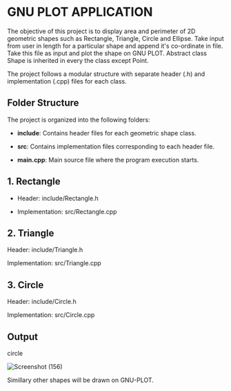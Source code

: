 # GNU PLOT APPLICATION
The objective of this project is to display area and perimeter of 2D geometric shapes such as Rectangle, Triangle, Circle and Ellipse.
Take input from user in length for a particular shape and append it's co-ordinate in file. Take this file as input and plot the shape on GNU PLOT.
Abstract class Shape is inherited in every the class except Point.

The project follows a modular structure with separate header (.h) and implementation (.cpp) files for each class.

## Folder Structure
The project is organized into the following folders:

- **include**: Contains header files for each geometric shape class.
 
- **src**: Contains implementation files corresponding to each header file.
 
- **main.cpp**: Main source file where the program execution starts.
##  1. Rectangle
 
- Header: include/Rectangle.h
 
- Implementation: src/Rectangle.cpp
 
## 2. Triangle
 
Header: include/Triangle.h
 
Implementation: src/Triangle.cpp
 
## 3. Circle
 
Header: include/Circle.h
 
Implementation: src/Circle.cpp

## Output
circle

![Screenshot (156)](https://github.com/SonaliPatankar/GNU-PLOT/assets/158050645/7a613fdb-d9bb-4379-af7a-351eb8e16d65)

Simillary other shapes will be drawn on GNU-PLOT.
